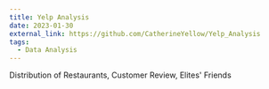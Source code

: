 ```yaml
---
title: Yelp Analysis
date: 2023-01-30
external_link: https://github.com/CatherineYellow/Yelp_Analysis
tags:
  - Data Analysis
---
```


Distribution of Restaurants, Customer Review, Elites' Friends

<!--more-->
